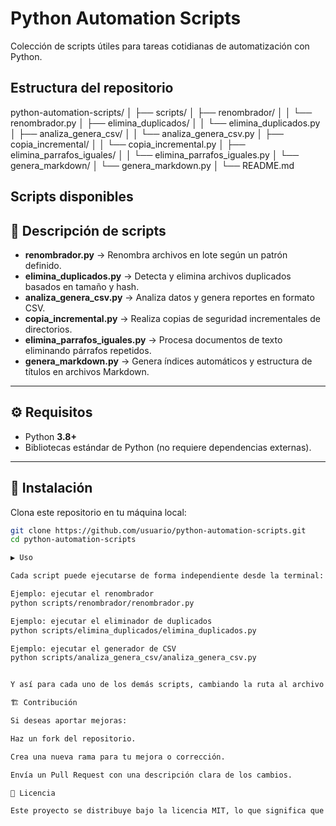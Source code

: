 
# Python Automation Scripts

Colección de scripts útiles para tareas cotidianas de automatización con Python.

## Estructura del repositorio

python-automation-scripts/
│
├── scripts/
│   ├── renombrador/
│   │   └── renombrador.py
│   ├── elimina_duplicados/
│   │   └── elimina_duplicados.py
│   ├── analiza_genera_csv/
│   │   └── analiza_genera_csv.py
│   ├── copia_incremental/
│   │   └── copia_incremental.py
│   ├── elimina_parrafos_iguales/
│   │   └── elimina_parrafos_iguales.py
│   └── genera_markdown/
│       └── genera_markdown.py
│
└── README.md

## Scripts disponibles

## 📜 Descripción de scripts

- **renombrador.py** → Renombra archivos en lote según un patrón definido.
- **elimina_duplicados.py** → Detecta y elimina archivos duplicados basados en tamaño y hash.
- **analiza_genera_csv.py** → Analiza datos y genera reportes en formato CSV.
- **copia_incremental.py** → Realiza copias de seguridad incrementales de directorios.
- **elimina_parrafos_iguales.py** → Procesa documentos de texto eliminando párrafos repetidos.
- **genera_markdown.py** → Genera índices automáticos y estructura de títulos en archivos Markdown.

---

## ⚙️ Requisitos

- Python **3.8+**
- Bibliotecas estándar de Python (no requiere dependencias externas).

---

## 🚀 Instalación

Clona este repositorio en tu máquina local:

```bash
git clone https://github.com/usuario/python-automation-scripts.git
cd python-automation-scripts

▶️ Uso

Cada script puede ejecutarse de forma independiente desde la terminal:

Ejemplo: ejecutar el renombrador
python scripts/renombrador/renombrador.py

Ejemplo: ejecutar el eliminador de duplicados
python scripts/elimina_duplicados/elimina_duplicados.py

Ejemplo: ejecutar el generador de CSV
python scripts/analiza_genera_csv/analiza_genera_csv.py


Y así para cada uno de los demás scripts, cambiando la ruta al archivo correspondiente.

🏗️ Contribución

Si deseas aportar mejoras:

Haz un fork del repositorio.

Crea una nueva rama para tu mejora o corrección.

Envía un Pull Request con una descripción clara de los cambios.

📄 Licencia

Este proyecto se distribuye bajo la licencia MIT, lo que significa que eres libre de usarlo, modificarlo y distribuirlo, siempre citando la fuente original.
